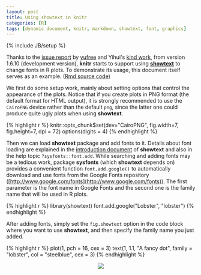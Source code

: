 ```yaml
---
layout: post
title: Using showtext in knitr
categories: [R]
tags: [dynamic document, knitr, markdown, showtext, font, graphics]
---
```

{% include JB/setup %}

Thanks to the [issue report](https://github.com/yihui/knitr/issues/799) by
[yufree](https://github.com/yufree) and Yihui's
[kind work](https://github.com/yihui/knitr),
from version 1.6.10 (development version), **knitr** starts to support using
[**showtext**](https://github.com/yixuan/showtext)
to change fonts in R plots. To demonstrate its usage, this document
itself serves as an example. ([Rmd source code](http://statr.me/files/showtext-knitr.Rmd))

We first do some setup work, mainly about setting options that control
the appearance of the plots. Notice that if you create plots in PNG
format (the default format for HTML output), it is strongly recommended
to use the `CairoPNG` device rather than the default `png`, since
the latter one could produce quite ugly plots when using **showtext**.


{% highlight r %}
knitr::opts_chunk$set(dev="CairoPNG", fig.width=7, fig.height=7, dpi = 72)
options(digits = 4)
{% endhighlight %}

Then we can load **showtext** package and add fonts to it. Details about
font loading are explained in the
[introduction document](https://github.com/yixuan/showtext/blob/master/README.md)
of **showtext** and also in the help topic `?sysfonts::font.add`.
While searching and adding fonts may be a tedious work,
package **sysfonts** (which **showtext** depends on)
provides a convenient function `font.add.google()` to automatically download
and use fonts from the Google Fonts repository
([http://www.google.com/fonts](http://www.google.com/fonts)).
The first parameter is the font name in Google Fonts and the second one is
the family name that will be used in R plots.


{% highlight r %}
library(showtext)
font.add.google("Lobster", "lobster")
{% endhighlight %}

After adding fonts, simply set the `fig.showtext` option in the code block
where you want to use **showtext**, and then specify the family name you
just added.


{% highlight r %}
plot(1, pch = 16, cex = 3)
text(1, 1.1, "A fancy dot", family = "lobster", col = "steelblue", cex = 3)
{% endhighlight %}

<div align="center">
  <img src="http://i.imgur.com/pO87LFy.png" />
</div>

